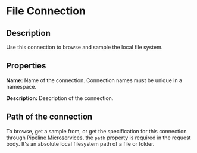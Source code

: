 # File Connection


Description
-----------
Use this connection to browse and sample the local file system.

Properties
----------
**Name:** Name of the connection. Connection names must be unique in a namespace.

**Description:** Description of the connection. 

Path of the connection
----------------------
To browse, get a sample from, or get the specification for this connection through
[Pipeline Microservices](https://cdap.atlassian.net/wiki/spaces/DOCS/pages/975929350/Pipeline+Microservices), the `path`
property is required in the request body. It's an absolute local filesystem path of a file or folder.